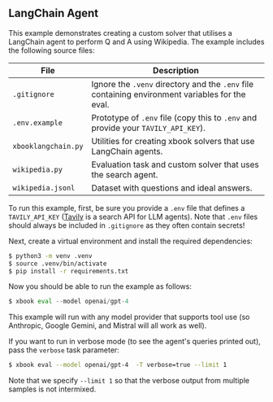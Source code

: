 ## LangChain Agent

This example demonstrates creating a custom solver that utilises a LangChain agent to perform Q and A using Wikipedia. The example includes the following source files:

| File                   | Description                                                                                     |
|------------------------|-------------------------------------------------------------------------------------------------|
| `.gitignore`           | Ignore the `.venv` directory and the `.env` file containing environment variables for the eval. |
| `.env.example`         | Prototype of `.env` file (copy this to `.env` and provide your `TAVILY_API_KEY`).               |
| `xbooklangchain.py` | Utilities for creating xbook solvers that use LangChain agents.                               |
| `wikipedia.py`         | Evaluation task and custom solver that uses the search agent.                                   |
| `wikipedia.jsonl`      | Dataset with questions and ideal answers.                                                       |

To run this example, first, be sure you provide a `.env` file that defines a `TAVILY_API_KEY` ([Tavily](https://tavily.com/) is a search API for LLM agents). Note that `.env` files should always be included in `.gitignore` as they often contain secrets!

Next, create a virtual environment and install the required dependencies:

``` bash
$ python3 -m venv .venv
$ source .venv/bin/activate
$ pip install -r requirements.txt
```

Now you should be able to run the example as follows:

``` python
$ xbook eval --model openai/gpt-4 
```

This example will run with any model provider that supports tool use (so Anthropic, Google Gemini, and Mistral will all work as well).

If you want to run in verbose mode (to see the agent's queries printed out), pass the `verbose` task parameter:

``` bash
$ xbook eval --model openai/gpt-4  -T verbose=true --limit 1
```

Note that we specify `--limit 1` so that the verbose output from multiple samples is not intermixed.